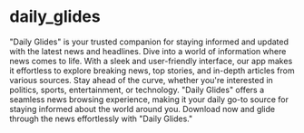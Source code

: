 # daily_glides

"Daily Glides" is your trusted companion for staying informed and updated with the latest news and headlines. 
Dive into a world of information where news comes to life. 
With a sleek and user-friendly interface, 
our app makes it effortless to explore breaking news, 
top stories, and in-depth articles from various sources. Stay ahead of the curve, 
whether you're interested in politics, sports, entertainment, or technology. 
"Daily Glides" offers a seamless news browsing experience, 
making it your daily go-to source for staying informed about the world around you. 
Download now and glide through the news effortlessly with "Daily Glides."
